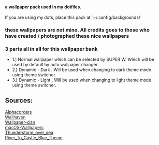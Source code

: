#### a wallpaper pack used in my dotfiles.
If you are using my dots, place this pack at `~/.config/backgrounds/'


### these wallpapers are not mine. All credits goes to those who have created / photographed these nice wallpapers 


### 3 parts all in all for this wallpaper bank
- 1.) Normal wallpaper which can be selected by SUPER W. Which will be used by default by auto wallpaper changer.
- 2.) Dynamic - Dark . Will be used when changing to dark theme mode using theme switcher.
- 3.) Dynamic - Light . Will be used when changing to light theme mode using theme switcher. 


## Sources:
[Alphacorders](https://alphacoders.com) <br>
[Wallhaven](https://wallhaven.cc/) <br>
[Wallpaper-clan](https://wallpapers-clan.com/) <br>
[macOS-Wallpapers](https://github.com/foxt/macOS-Wallpapers) <br>
[Thunderstorm_over_sea](https://www.reddit.com/r/wallpaper/comments/12igxcf/thunderstorm_over_sea_3_images_1920_x_1080/) <br>
[River_To_Castle_Blue_Theme](https://www.pexels.com/photo/blue-sea-under-blue-sky-4245826/)